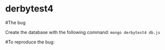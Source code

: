 # derbytest4

#The bug

Create the database with the following command:
`mongo derbytest4 db.js`

#To reproduce the bug:

